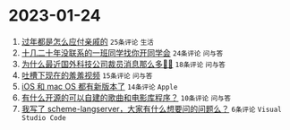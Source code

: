 # 2023-01-24

1. [过年都是怎么应付亲戚的](https://www.v2ex.com/t/910415) `25条评论` `生活`
1. [十几二十年没联系的一班同学找你开同学会](https://www.v2ex.com/t/910411) `24条评论` `问与答`
1. [为什么最近国外科技公司裁员消息那么多😶‍🌫️](https://www.v2ex.com/t/910414) `18条评论` `问与答`
1. [吐槽下现在的羞羞视频](https://www.v2ex.com/t/910418) `15条评论` `问与答`
1. [iOS 和 mac OS 都有新版本了](https://www.v2ex.com/t/910409) `14条评论` `Apple`
1. [有什么开源的可以自建的歌曲和电影库程序？](https://www.v2ex.com/t/910412) `10条评论` `问与答`
1. [我写了 scheme-langserver，大家有什么想要问的问题么？](https://www.v2ex.com/t/910417) `6条评论` `Visual Studio Code`
